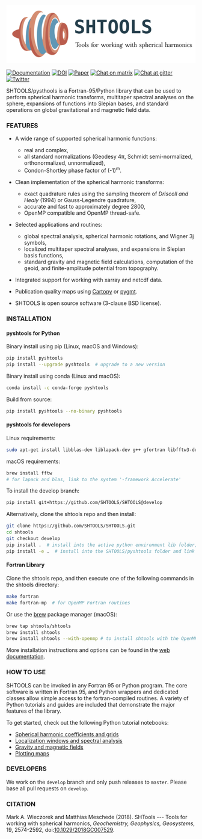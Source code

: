 ![LOGO](misc/logo.png)

[![Documentation](https://img.shields.io/badge/documentation-shtools.github.io%2FSHTOOLS%2F-yellow.svg)](https://shtools.github.io/SHTOOLS/)
[![DOI](https://zenodo.org/badge/doi/10.5281/zenodo.592762.svg)](https://doi.org/10.5281/zenodo.592762)
[![Paper](https://img.shields.io/badge/paper-10.1029/2018GC007529-orange.svg)](https://doi.org/10.1029/2018GC007529)
[![Chat on matrix](https://img.shields.io/badge/chat-on_[matrix]-4bb596.svg)](https://matrix.to/#/!SrkiFczPSWmYrlSNYF:matrix.org?via=matrix.org)
[![Chat at gitter](https://badges.gitter.im/SHTOOLS/SHTOOLS.svg)](https://gitter.im/SHTOOLS/SHTOOLS?utm_source=badge&utm_medium=badge&utm_campaign=pr-badge&utm_content=badge)
[![Twitter](https://img.shields.io/twitter/follow/pyshtools.svg?style=social&label=Follow)](https://twitter.com/intent/follow?screen_name=pyshtools)

SHTOOLS/pysthools is a Fortran-95/Python library that can be used to perform
spherical harmonic transforms, multitaper spectral analyses on the sphere, expansions of functions into Slepian bases, and standard operations on global gravitational and magnetic field data.

### FEATURES ###

* A wide range of supported spherical harmonic functions:
   * real and complex,
   * all standard normalizations (Geodesy 4&pi;, Schmidt semi-normalized, orthonormalized, unnormalized),
   * Condon-Shortley phase factor of (-1)<sup>m</sup>.

* Clean implementation of the spherical harmonic transforms:
  * exact quadrature rules using the sampling theorem of *Driscoll and Healy* (1994) or Gauss-Legendre quadrature,
  * accurate and fast to approximately degree 2800,
  * OpenMP compatible and OpenMP thread-safe.

* Selected applications and routines:
   * global spectral analysis, spherical harmonic rotations, and Wigner 3j symbols,
   * localized multitaper spectral analyses, and expansions in Slepian basis functions,
   * standard gravity and magnetic field calculations, computation of the geoid, and finite-amplitude potential from topography.

* Integrated support for working with xarray and netcdf data.

* Publication quality maps using [Cartopy](https://scitools.org.uk/cartopy) or [pygmt](https://www.pygmt.org/).

* SHTOOLS is open source software (3-clause BSD license).

### INSTALLATION ###
#### pyshtools for Python ####

Binary install using pip (Linux, macOS and Windows):
```bash
pip install pyshtools
pip install --upgrade pyshtools  # upgrade to a new version
```

Binary install using conda (Linux and macOS):
```bash
conda install -c conda-forge pyshtools
```

Build from source:
```bash
pip install pyshtools --no-binary pyshtools
```

#### pyshtools for developers ####
Linux requirements:
```bash
sudo apt-get install libblas-dev liblapack-dev g++ gfortran libfftw3-dev tcsh
```
macOS requirements:
```bash
brew install fftw
# for lapack and blas, link to the system '-framework Accelerate'
```
To install the develop branch:
```bash
pip install git+https://github.com/SHTOOLS/SHTOOLS@develop
```
Alternatively, clone the shtools repo and then install:
```bash
git clone https://github.com/SHTOOLS/SHTOOLS.git
cd shtools
git checkout develop
pip install .  # install into the active python environment lib folder, or
pip install -e .  # install into the SHTOOLS/pyshtools folder and link to the active python environment
```

#### Fortran Library ####
Clone the shtools repo, and then execute one of the following commands in the shtools directory:
```bash
make fortran
make fortran-mp  # for OpenMP Fortran routines
```
Or use the [brew](http://brew.sh/) package manager (macOS):
```bash
brew tap shtools/shtools
brew install shtools
brew install shtools --with-openmp # to install shtools with the OpenMP components.
```

More installation instructions and options can be found in the [web documentation](https://shtools.github.io/SHTOOLS/).

### HOW TO USE ###

SHTOOLS can be invoked in any Fortran 95 or Python program. The core software is written in Fortran 95, and Python wrappers and dedicated classes allow simple access to the fortran-compiled routines. A variety of Python tutorials and guides are included that demonstrate the major features of the library.

To get started, check out the following Python tutorial notebooks:

* [Spherical harmonic coefficients and grids](https://shtools.github.io/SHTOOLS/pages/mydoc/notebooks/grids-and-coefficients.html)
* [Localization windows and spectral analysis](https://shtools.github.io/SHTOOLS/pages/mydoc/notebooks/localized-spectral-analysis.html)
* [Gravity and magnetic fields](https://shtools.github.io/SHTOOLS/pages/mydoc/notebooks/gravity-and-magnetic-fields.html)
* [Plotting maps](https://shtools.github.io/SHTOOLS/pages/mydoc/notebooks/plotting-maps.html)

### DEVELOPERS ###

We work on the `develop` branch and only push releases to `master`. Please base all pull requests on `develop`.

### CITATION ###
Mark A. Wieczorek and Matthias Meschede (2018). SHTools --- Tools for working with spherical harmonics, *Geochemistry, Geophysics, Geosystems*, 19, 2574-2592, doi:[10.1029/2018GC007529](https://doi.org/10.1029/2018GC007529).
